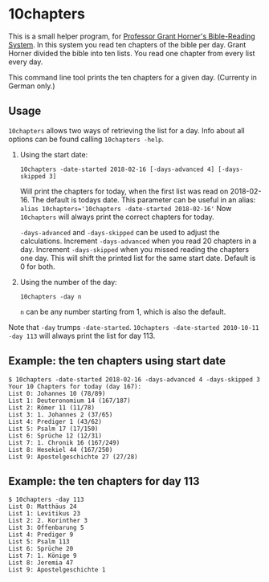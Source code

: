 # 10chapters

This is a small helper program, for [Professor Grant Horner's Bible-Reading System][system].
In this system you read ten chapters of the bible per day.
Grant Horner divided the bible into ten lists.
You read one chapter from every list every day.

[system]: http://www.sohmer.net/media/professor_grant_horners_bible_reading_system.pdf

This command line tool prints the ten chapters for a given day.
(Currenty in German only.)

## Usage

`10chapters` allows two ways of retrieving the list for a day.
Info about all options can be found calling `10chapters -help`.

1. Using the start date:

   ```
   10chapters -date-started 2018-02-16 [-days-advanced 4] [-days-skipped 3]
   ```

   Will print the chapters for today, when the first list was read on 2018-02-16.
   The default is todays date.
   This parameter can be useful in an alias:
   `alias 10chapters='10chapters -date-started 2018-02-16'`
   Now `10chapters` will always print the correct chapters for today.

   `-days-advanced` and `-days-skipped` can be used to adjust the calculations.
   Increment `-days-advanced` when you read 20 chapters in a day.
   Increment `-days-skipped` when you missed reading the chapters one day.
   This will shift the printed list for the same start date.
   Default is 0 for both.

2. Using the number of the day:

   ```
   10chapters -day n
   ```

   `n` can be any number starting from 1, which is also the default.

Note that `-day` trumps `-date-started`.
`10chapters -date-started 2010-10-11 -day 113`
will always print the list for day 113.

## Example: the ten chapters using start date

```
$ 10chapters -date-started 2018-02-16 -days-advanced 4 -days-skipped 3
Your 10 Chapters for today (day 167):
List 0: Johannes 10 (78/89)
List 1: Deuteronomium 14 (167/187)
List 2: Römer 11 (11/78)
List 3: 1. Johannes 2 (37/65)
List 4: Prediger 1 (43/62)
List 5: Psalm 17 (17/150)
List 6: Sprüche 12 (12/31)
List 7: 1. Chronik 16 (167/249)
List 8: Hesekiel 44 (167/250)
List 9: Apostelgeschichte 27 (27/28)
```

## Example: the ten chapters for day 113

```
$ 10chapters -day 113
List 0: Matthäus 24
List 1: Levitikus 23
List 2: 2. Korinther 3
List 3: Offenbarung 5
List 4: Prediger 9
List 5: Psalm 113
List 6: Sprüche 20
List 7: 1. Könige 9
List 8: Jeremia 47
List 9: Apostelgeschichte 1
```
